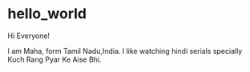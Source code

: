 # hello_world

Hi Everyone!

 I am Maha, form Tamil Nadu,India. I like watching hindi serials specially Kuch Rang Pyar Ke Aise Bhi. 
